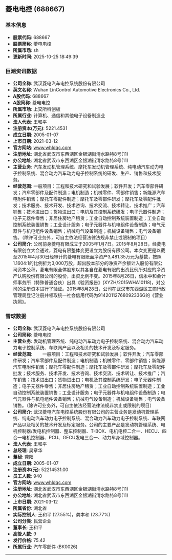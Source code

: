 ## 菱电电控 (688667)

### 基本信息

- **股票代码**: 688667
- **股票简称**: 菱电电控
- **所属市场**: sh
- **更新时间**: 2025-10-25 18:49:39

### 巨潮资讯数据

- **公司全称**: 武汉菱电汽车电控系统股份有限公司
- **英文名称**: Wuhan LinControl Automotive Electronics Co., Ltd.
- **A股代码**: 688667
- **A股简称**: 菱电电控
- **所属市场**: 上交所科创板
- **所属行业**: 计算机、通信和其他电子设备制造业
- **法人代表**: 王和平
- **注册资本(万元)**: 5221.4531
- **成立日期**: 2005-01-07
- **上市日期**: 2021-03-12
- **官方网站**: www.whldqc.com
- **注册地址**: 湖北省武汉市东西湖区金银湖街清水路特8号(11)
- **办公地址**: 湖北省武汉市东西湖区金银湖街清水路特8号(11)
- **主营业务**: 汽车发动机管理系统、摩托车发动机管理系统、纯电动汽车动力电子控制系统、混合动力汽车动力电子控制系统的研发、生产、销售和技术服务。
- **经营范围**: 一般项目：工程和技术研究和试验发展；软件开发；汽车零部件研发；汽车零部件及配件制造；电机制造；机械零件、零部件销售；新能源汽车电附件销售；摩托车零配件制造；摩托车及零部件研发；摩托车及零配件批发；技术服务、技术开发、技术咨询、技术交流、技术转让、技术推广；汽车销售；技术进出口；货物进出口；电机及其控制系统研发；电子元器件制造；电子元器件零售；非居住房地产租赁；工业自动控制系统装置制造；工业自动控制系统装置销售；工业设计服务；电子元器件与机电组件设备制造；电气元器件与机电组件设备销售；机械电气设备制造；机械设备销售；电气设备销售。（除许可业务外，可自主依法经营法律法规非禁止或限制的项目）
- **公司简介**: 公司前身菱电有限成立于2005年1月7日。2015年8月28日，经菱电有限创立大会通过，菱电有限整体变更设立为股份有限公司。本次变更是以截至2015年4月30日经审计的菱电有限账面净资产3,481.35万元为基数，按照1.1604:1的比例折为3,000万股，超出股本部分的净资产余额计入股份有限公司资本公积，菱电有限全体股东以其各自在菱电有限的出资比例所对应的净资产认购股份有限公司的股份，出资比例不变。2015年8月26日，信永中和会计师事务所（特殊普通合伙）出具《验资报告》(XYZH/2015WHA10118)，对公司的注册资本进行了验证。2015年8月28日，公司在武汉市东西湖区工商行政管理局登记注册并领取统一社会信用代码为91420112768092336G的《营业执照》。

### 雪球数据

- **公司全称**: 武汉菱电汽车电控系统股份有限公司
- **公司简称**: 菱电电控
- **主营业务**: 发动机管理系统、纯电动汽车动力电子控制系统、混合动力汽车动力电子控制系统、车联网产品以及相关的技术开发及标定服务。
- **经营范围**: 　　一般项目：工程和技术研究和试验发展；软件开发；汽车零部件研发；汽车零部件及配件制造；电机制造；机械零件、零部件销售；新能源汽车电附件销售；摩托车零配件制造；摩托车及零部件研发；摩托车及零配件批发；技术服务、技术开发、技术咨询、技术交流、技术转让、技术推广；汽车销售；技术进出口；货物进出口；电机及其控制系统研发；电子元器件制造；电子元器件零售；非居住房地产租赁；工业自动控制系统装置制造；工业自动控制系统装置销售；工业设计服务；电子元器件与机电组件设备制造；电气元器件与机电组件设备销售；机械电气设备制造；机械设备销售；电气设备销售。（除许可业务外，可自主依法经营法律法规非禁止或限制的项目）
- **公司简介**: 武汉菱电汽车电控系统股份有限公司的主营业务是发动机管理系统、纯电动汽车动力电子控制系统、混合动力汽车动力电子控制系统、车联网产品以及相关的技术开发及标定服务。公司的主要产品是发动机管理系统、电机控制器/发电机控制器、整车控制器、T-BOX、电机电控二合一、HECU、四合一电机控制器、PCU、GECU发电三合一、动力车身域控制器。
- **法人代表**: 王和平
- **总经理**: 吴章华
- **董秘**: 龚阳
- **成立日期**: 2005-01-07
- **注册资本(元)**: 52214531.00
- **员工人数**: 940
- **官方网站**: www.whldqc.com
- **注册地址**: 湖北省武汉市东西湖区金银湖街清水路特8号(11)
- **办公地址**: 湖北省武汉市东西湖区金银湖街清水路特8号(11)
- **上市日期**: 2021-03-12
- **所属省份**: 湖北省
- **实际控制人**: 王和平 (27.55%)，龚本和 (23.77%)
- **公司分类**: 民营企业
- **董事长**: 王和平
- **高管人数**: 9
- **发行价格**: 75.42
- **所属行业**: 汽车零部件 (BK0026)

---